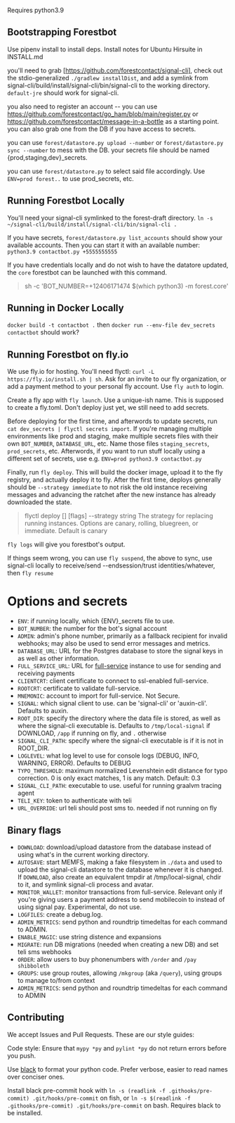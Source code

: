 Requires python3.9

## Bootstrapping Forestbot

Use pipenv install to install deps. Install notes for Ubuntu Hirsuite in INSTALL.md

you'll need to grab [https://github.com/forestcontact/signal-cli], check out the stdio-generalized `./gradlew installDist`, and add a symlink from signal-cli/build/install/signal-cli/bin/signal-cli to the working directory. `default-jre` should work for signal-cli.

you also need to register an account -- you can use https://github.com/forestcontact/go_ham/blob/main/register.py or https://github.com/forestcontact/message-in-a-bottle as a starting point. you can also grab one from the DB if you have access to secrets.

you can use `forest/datastore.py upload --number` or `forest/datastore.py sync --number` to mess with the DB. your secrets file should be named {prod,staging,dev}_secrets.

you can use `forest/datastore.py` to select said file accordingly. Use `ENV=prod forest..` to use prod_secrets, etc.

## Running Forestbot Locally

You'll need your signal-cli symlinked to the forest-draft directory. `ln -s ~/signal-cli/build/install/signal-cli/bin/signal-cli .`

If you have secrets, `forest/datastore.py list_accounts` should show your available accounts. Then you can start it with an available number: `python3.9 contactbot.py +5555555555`

If you have credentials locally and do not wish to have the datatore updated, the `core` forestbot can be launched with this command.

> sh -c 'BOT_NUMBER=+12406171474 $(which python3) -m forest.core'


## Running in Docker Locally

`docker build -t contactbot .` then `docker run --env-file dev_secrets contactbot` should work?

## Running Forestbot on fly.io

We use fly.io for hosting. You'll need flyctl: `curl -L https://fly.io/install.sh | sh`. Ask for an invite to our fly organization, or add a payment method to your personal fly account. Use `fly auth` to login.

Create a fly app with `fly launch`. Use a unique-ish name. This is supposed to create a fly.toml. Don't deploy just yet, we still need to add secrets.

Before deploying for the first time, and afterwords to update secrets, run `cat dev_secrets | flyctl secrets import`. If you're managing multiple environments like prod and staging, make multiple secrets files with their own `BOT_NUMBER`, `DATABASE_URL`, etc. Name those files `staging_secrets`, `prod_secrets`, etc. Afterwords, if you want to run stuff locally using a different set of secrets, use e.g. `ENV=prod python3.9 contactbot.py`

Finally, run `fly deploy`. This will build the docker image, upload it to the fly registry, and actually deploy it to fly. After the first time, deploys generally should be `--strategy immediate` to not risk the old instance receiving messages and advancing the ratchet after the new instance has already downloaded the state.

> flyctl deploy [<workingdirectory>] [flags]
>  --strategy string      The strategy for replacing running instances. Options are canary, rolling, bluegreen, or immediate. Default is canary

`fly logs` will give you forestbot's output.

If things seem wrong, you can use `fly suspend`, the above to sync, use signal-cli locally to receive/send --endsession/trust identities/whatever, then `fly resume`


# Options and secrets


- `ENV`: if running locally, which {ENV}_secrets file to use. 
- `BOT_NUMBER`: the number for the bot's signal account
- `ADMIN`: admin's phone number, primarily as a fallback recipient for invalid webhooks; may also be used to send error messages and metrics.
- `DATABASE_URL`: URL for the Postgres database to store the signal keys in as well as other information.
- `FULL_SERVICE_URL`: URL for [full-service](https://github.com/mobilecoinofficial/full-service) instance to use for sending and receiving payments
- `CLIENTCRT`: client certificate to connect to ssl-enabled full-service.
- `ROOTCRT`: certificate to validate full-service.
- `MNEMONIC`: account to import for full-service. Not Secure.
- `SIGNAL`: which signal client to use. can be 'signal-cli' or 'auxin-cli'. Defaults to auxin.
- `ROOT_DIR`: specify the directory where the data file is stored, as well as where the signal-cli executable is. Defaults to `/tmp/local-signal` if DOWNLOAD, `/app` if running on fly, and `.` otherwise
- `SIGNAL_CLI_PATH`: specify where the signal-cli executable is if it is not in ROOT_DIR.
- `LOGLEVEL`: what log level to use for console logs (DEBUG, INFO, WARNING, ERROR). Defaults to DEBUG
- `TYPO_THRESHOLD`: maximum normalized Levenshtein edit distance for typo correction. 0 is only exact matches, 1 is any match. Default: 0.3
- `SIGNAL_CLI_PATH`: executable to use. useful for running graalvm tracing agent
- `TELI_KEY`: token to authenticate with teli
- `URL_OVERRIDE`: url teli should post sms to. needed if not running on fly


## Binary flags

- `DOWNLOAD`: download/upload datastore from the database instead of using what's in the current working directory.
- `AUTOSAVE`: start MEMFS, making a fake filesystem in `./data` and used to upload the signal-cli datastore to the database whenever it is changed. If `DOWNLOAD`, also create an equivalent tmpdir at /tmp/local-signal, chdir to it, and symlink signal-cli process and avatar.
- `MONITOR_WALLET`: monitor transactions from full-service. Relevant only if you're giving users a payment address to send mobilecoin to instead of using signal pay.  Experimental, do not use.
- `LOGFILES`: create a debug.log.
- `ADMIN_METRICS`: send python and roundtrip timedeltas for each command to ADMIN.
- `ENABLE_MAGIC`: use string distence and expansions 
- `MIGRATE`: run DB migrations (needed when creating a new DB) and set teli sms webhooks
- `ORDER`: allow users to buy phonenumbers with `/order` and `/pay shibboleth`
- `GROUPS`: use group routes, allowing `/mkgroup` (aka `/query`), using groups to manage to/from context
- `ADMIN_METRICS`: send python and roundtrip timedeltas for each command to ADMIN

## Contributing

We accept Issues and Pull Requests. These are our style guides:

Code style: Ensure that `mypy *py` and `pylint *py` do not return errors before you push.

Use [black](https://github.com/psf/black) to format your python code. Prefer verbose, easier to read names over conciser ones.

Install black pre-commit hook with `ln -s (readlink -f .githooks/pre-commit) .git/hooks/pre-commit` on fish, or `ln -s $(readlink -f .githooks/pre-commit) .git/hooks/pre-commit` on bash. Requires black to be installed.
